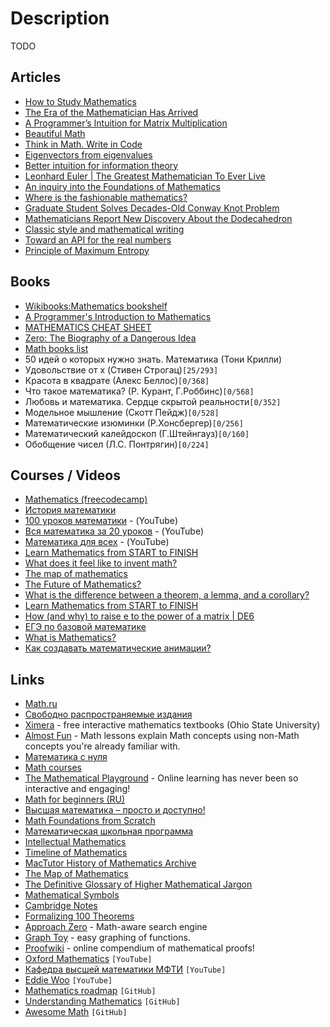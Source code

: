 # Description

TODO


## Articles

- [How to Study Mathematics](https://www.math.uh.edu/~dblecher/pf2.html)
- [The Era of the Mathematician Has Arrived](https://pub.towardsai.net/the-era-of-the-mathematician-has-arrived-39ec20b24aa6)
- [A Programmer’s Intuition for Matrix Multiplication](https://betterexplained.com/articles/matrix-multiplication/)
- [Beautiful Math](https://www.scientificamerican.com/article/beautiful-math/)
- [Think in Math. Write in Code](https://justinmeiners.github.io/think-in-math/)
- [Eigenvectors from eigenvalues](https://terrytao.wordpress.com/2019/08/13/eigenvectors-from-eigenvalues/)
- [Better intuition for information theory](https://www.blackhc.net/blog/2019/better-intuition-for-information-theory/)
- [Leonhard Euler | The Greatest Mathematician To Ever Live](https://medium.com/@naeem_akhtar/leonhard-euler-the-greatest-mathematician-to-ever-live-4ecc1bfcd3d7)
- [An inquiry into the Foundations of Mathematics](https://artagnon.com/articles/fom)
- [Where is the fashionable mathematics?](https://xenaproject.wordpress.com/2020/02/09/where-is-the-fashionable-mathematics/)
- [Graduate Student Solves Decades-Old Conway Knot Problem](https://www.quantamagazine.org/graduate-student-solves-decades-old-conway-knot-problem-20200519/)
- [Mathematicians Report New Discovery About the Dodecahedron](https://www.quantamagazine.org/mathematicians-report-new-discovery-about-the-dodecahedron-20200831/)
- [Classic style and mathematical writing](https://www.epatters.org/post/classic-style-and-mathematical-writing/)
- [Toward an API for the real numbers](https://blog.acolyer.org/2020/10/02/toward-an-api-for-the-real-numbers/)
- [Principle of Maximum Entropy](https://leimao.github.io/blog/Maximum-Entropy/)


## Books

- [Wikibooks:Mathematics bookshelf](https://en.wikibooks.org/wiki/Wikibooks:Mathematics_bookshelf)
- [A Programmer's Introduction to Mathematics](https://pimbook.org/)
- [MATHEMATICS CHEAT SHEET](https://ourway.keybase.pub/mathematics_cheat_sheet.pdf)
- [Zero: The Biography of a Dangerous Idea](https://www.goodreads.com/book/show/329336)
- [Math books list](https://2ch.hk/un/res/810326.html)
- 50 идей о которых нужно знать. Математика (Тони Крилли)
- Удовольствие от x (Стивен Строгац)`[25/293]`
- Красота в квадрате (Алекс Беллос)`[0/368]`
- Что такое математика? (Р. Курант, Г.Роббинс)`[0/568]`
- Любовь и математика. Сердце скрытой реальности`[0/352]`
- Модельное мышление (Скотт Пейдж)`[0/528]`
- Математические изюминки (Р.Хонсбергер)`[0/256]`
- Математический калейдоскоп (Г.Штейнгауз)`[0/160]`
- Обобщение чисел (Л.С. Понтрягин)`[0/224]`


## Courses / Videos

- [Mathematics (freecodecamp)](https://youtube.com/playlist?list=PLWKjhJtqVAbl5SlE6aBHzUVZ1e6q1Wz0v)
- [История математики](https://youtube.com/playlist?list=PLFTkMtYsMRIyj64_hzLoPAy64AtO7ztHo)
- [100 уроков математики](https://youtube.com/playlist?list=PLqBfxn8OBMGrsA_YynaQWqHKhL7kEvL4X) - (YouTube)
- [Вся математика за 20 уроков](https://youtube.com/playlist?list=PLp1o4TiOetLxxpi6Y8fB4_L5iOX_Ui5ss) - (YouTube)
- [Математика для всех](https://youtube.com/playlist?list=PLlx2izuC9gjhc6TOzoeL-ovXXsvjJi22f) - (YouTube)
- [Learn Mathematics from START to FINISH](https://youtu.be/pTnEG_WGd2Q)
- [What does it feel like to invent math?](https://youtu.be/XFDM1ip5HdU)
- [The map of mathematics](https://youtu.be/OmJ-4B-mS-Y)
- [The Future of Mathematics?](https://youtu.be/Dp-mQ3HxgDE)
- [What is the difference between a theorem, a lemma, and a corollary?](https://divisbyzero.com/2008/09/22/what-is-the-difference-between-a-theorem-a-lemma-and-a-corollary/)
- [Learn Mathematics from START to FINISH](https://youtu.be/pTnEG_WGd2Q)
- [How (and why) to raise e to the power of a matrix | DE6](https://youtu.be/O85OWBJ2ayo)
- [ЕГЭ по базовой математике](https://stepik.org/course/19059/)
- [What is Mathematics?](https://youtu.be/fdJOv6iirfU)
- [Как создавать математические анимации?](https://youtu.be/NsIakCeRETA)


## Links

- [Math.ru](https://math.ru/)
- [Свободно распространяемые издания](https://www.mccme.ru/free-books/)
- [Ximera](https://ximera.osu.edu/) - free interactive mathematics textbooks (Ohio State University)
- [Almost Fun](https://www.almostfun.org/lessons/) - Math lessons explain Math concepts using non-Math concepts you're already familiar with.
- [Математика с нуля](http://spacemath.xyz/)
- [Math courses](https://math.hse.ru/archive)
- [The Mathematical Playground](https://mathigon.org/) - Online learning has never been so interactive and engaging!
- [Math for beginners (RU)](http://www.egesdam.ru/)
- [Высшая математика – просто и доступно!](http://mathprofi.ru/)
- [Math Foundations from Scratch](https://learnaifromscratch.github.io/math.html)
- [Математическая школьная программа](http://imperium.lenin.ru/~verbit/MATH/programma.html)
- [Intellectual Mathematics](http://intellectualmathematics.com/)
- [Timeline of Mathematics](https://mathigon.org/timeline/)
- [MacTutor History of Mathematics Archive](https://mathshistory.st-andrews.ac.uk/)
- [The Map of Mathematics](https://mathmap.quantamagazine.org/)
- [The Definitive Glossary of Higher Mathematical Jargon](https://mathvault.ca/math-glossary/)
- [Mathematical Symbols](https://mathvault.ca/hub/higher-math/math-symbols/)
- [Cambridge Notes](https://dec41.user.srcf.net/notes/)
- [Formalizing 100 Theorems](http://www.cs.ru.nl/~freek/100/)
- [Approach Zero](https://approach0.xyz/search/) - Math-aware search engine
- [Graph Toy](https://graphtoy.com/) - easy graphing of functions.
- [Proofwiki](https://proofwiki.org/wiki/Main_Page) - online compendium of mathematical proofs!
- [Oxford Mathematics](https://www.youtube.com/c/OxfordMathematics) `[YouTube]`
- [Кафедра высшей математики МФТИ](https://www.youtube.com/channel/UC_ByV5irnAmCUZEGVZntFmQ) `[YouTube]`
- [Eddie Woo](https://www.youtube.com/c/misterwootube/) `[YouTube]`
- [Mathematics roadmap](https://github.com/TalalAlrawajfeh/mathematics-roadmap) `[GitHub]`
- [Understanding Mathematics](https://github.com/nbro/understanding-math) `[GitHub]`
- [Awesome Math](https://github.com/llSourcell/learn_math_fast) `[GitHub]`
